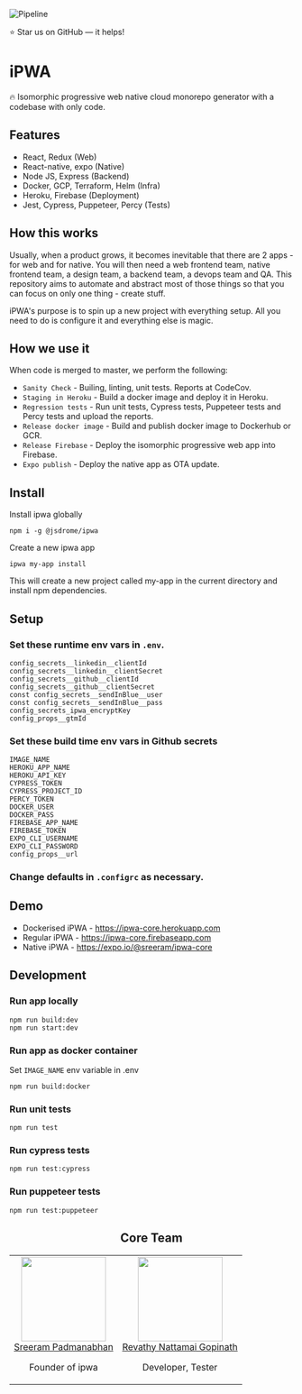 ![Pipeline](https://github.com/jsDrome/ipwa-cli/workflows/Build/badge.svg?branch=master)

⭐️ Star us on GitHub — it helps!

# iPWA

🔥 Isomorphic progressive web native cloud monorepo generator with a codebase with only code.

## Features

- React, Redux (Web)
- React-native, expo (Native)
- Node JS, Express (Backend)
- Docker, GCP, Terraform, Helm (Infra)
- Heroku, Firebase (Deployment)
- Jest, Cypress, Puppeteer, Percy (Tests)

## How this works

Usually, when a product grows, it becomes inevitable that there are 2 apps - for web and for native. You will then need a web frontend team, native frontend team, a design team, a backend team, a devops team and QA. This repository aims to automate and abstract most of those things so that you can focus on only one thing - create stuff. 

iPWA's purpose is to spin up a new project with everything setup. All you need to do is configure it and everything else is magic.

## How we use it

When code is merged to master, we perform the following:

 - `Sanity Check` - Builing, linting, unit tests. Reports at CodeCov.
 - `Staging in Heroku` - Build a docker image and deploy it in Heroku.
 - `Regression tests` - Run unit tests, Cypress tests, Puppeteer tests and Percy tests and upload the reports.
 - `Release docker image` - Build and publish docker image to Dockerhub or GCR.
 - `Release Firebase` - Deploy the isomorphic progressive web app into Firebase.
 - `Expo publish` - Deploy the native app as OTA update.

## Install

Install ipwa globally

```shell
npm i -g @jsdrome/ipwa
```

Create a new ipwa app

```shell
ipwa my-app install
```
This will create a new project called my-app in the current directory and install npm dependencies.


## Setup

### Set these runtime env vars in `.env`.

```shell
config_secrets__linkedin__clientId
config_secrets__linkedin__clientSecret
config_secrets__github__clientId
config_secrets__github__clientSecret
const config_secrets__sendInBlue__user
const config_secrets__sendInBlue__pass
config_secrets_ipwa_encryptKey
config_props__gtmId
```

### Set these build time env vars in Github secrets

```
IMAGE_NAME
HEROKU_APP_NAME
HEROKU_API_KEY
CYPRESS_TOKEN
CYPRESS_PROJECT_ID
PERCY_TOKEN
DOCKER_USER
DOCKER_PASS
FIREBASE_APP_NAME
FIREBASE_TOKEN
EXPO_CLI_USERNAME
EXPO_CLI_PASSWORD
config_props__url
```

### Change defaults in `.configrc` as necessary.

## Demo

- Dockerised iPWA - https://ipwa-core.herokuapp.com
- Regular iPWA - https://ipwa-core.firebaseapp.com
- Native iPWA - https://expo.io/@sreeram/ipwa-core

## Development

### Run app locally

```shell
npm run build:dev
npm run start:dev
```

### Run app as docker container

Set `IMAGE_NAME` env variable in .env

```shell
npm run build:docker
```

### Run unit tests

```shell
npm run test
```

### Run cypress tests

```shell
npm run test:cypress
```

### Run puppeteer tests

```shell
npm run test:puppeteer
```

<h2 align="center">Core Team</h2>

<table>
  <tbody>
    <tr>
      <td align="center" valign="top">
        <img width="150" height="150" src="https://github.com/sreeramofficial.png?s=150">
        <br>
        <a href="https://github.com/sreeramofficial">Sreeram Padmanabhan</a>
        <p>Founder of ipwa</p>
      </td>
      <td align="center" valign="top">
        <img width="150" height="150" src="https://github.com/revathynattamai.png?s=150">
        <br>
        <a href="https://github.com/revathynattamai">Revathy Nattamai Gopinath</a>
        <p>Developer, Tester</p>
      </td>
     </tr>
  </tbody>
</table>
